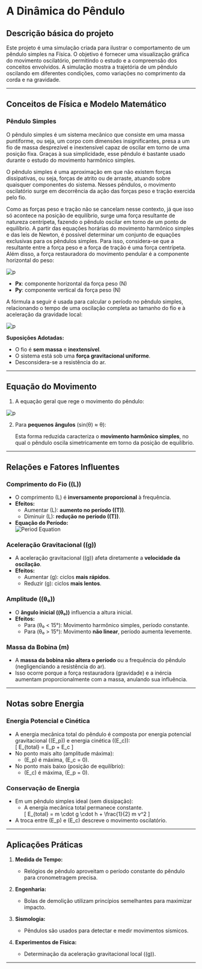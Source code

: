 # **A Dinâmica do Pêndulo**

## **Descrição básica do projeto**

Este projeto é uma simulação criada para ilustrar o comportamento de um pêndulo simples na Física. O objetivo é fornecer uma visualização gráfica do movimento oscilatório, permitindo o estudo e a compreensão dos conceitos envolvidos. A simulação mostra a trajetória de um pêndulo oscilando em diferentes condições, como variações no comprimento da corda e na gravidade.

---

## **Conceitos de Física e Modelo Matemático**

### **Pêndulo Simples**
O pêndulo simples é um sistema mecânico que consiste em uma massa puntiforme, ou seja, um corpo com dimensões insignificantes, presa a um fio de massa desprezível e inextensível capaz de oscilar em torno de uma posição fixa. Graças à sua simplicidade, esse pêndulo é bastante usado durante o estudo do movimento harmônico simples. 

O pêndulo simples é uma aproximação em que não existem forças dissipativas, ou seja, forças de atrito ou de arraste, atuando sobre quaisquer componentes do sistema. Nesses pêndulos, o movimento oscilatório surge em decorrência da ação das forças peso e tração exercida pelo fio.

Como as forças peso e tração não se cancelam nesse contexto, já que isso só acontece na posição de equilíbrio, surge uma força resultante de natureza centrípeta, fazendo o pêndulo oscilar em torno de um ponto de equilíbrio. A partir das equações horárias do movimento harmônico simples e das leis de Newton, é possível determinar um conjunto de equações exclusivas para os pêndulos simples. Para isso, considera-se que a resultante entre a força peso e a força de tração é uma força centrípeta. Além disso, a força restauradora do movimento pendular é a componente horizontal do peso:

![p](https://github.com/user-attachments/assets/64e54e0f-a57e-4ed2-b7f6-108e3bf362b9)

- **Px**: componente horizontal da força peso (N)  
- **Py**: componente vertical da força peso (N)  

A fórmula a seguir é usada para calcular o período no pêndulo simples, relacionando o tempo de uma oscilação completa ao tamanho do fio e à aceleração da gravidade local:

![p](https://github.com/user-attachments/assets/049ae54a-5ccb-426f-9723-2638cd0af775)

**Suposições Adotadas:**
- O fio é **sem massa** e **inextensível**.  
- O sistema está sob uma **força gravitacional uniforme**.  
- Desconsidera-se a resistência do ar.

---

## **Equação do Movimento**

1. A equação geral que rege o movimento do pêndulo:  

![p](https://github.com/user-attachments/assets/e0fe851a-274a-4b1c-84ac-072ec8f04195)

2. Para **pequenos ângulos** (sin(θ) ≈ θ):  

   Esta forma reduzida caracteriza o **movimento harmônico simples**, no qual o pêndulo oscila simetricamente em torno da posição de equilíbrio.

---

## **Relações e Fatores Influentes**

### **Comprimento do Fio (\(L\))**
- O comprimento \(L\) é **inversamente proporcional** à frequência.  
- **Efeitos:**  
  - Aumentar \(L\): **aumento no período (\(T\))**.  
  - Diminuir \(L\): **redução no período (\(T\))**.  
- **Equação do Período:**  
![Period Equation](./equation_3.png)

### **Aceleração Gravitacional (\(g\))**
- A aceleração gravitacional (\(g\)) afeta diretamente a **velocidade da oscilação**.  
- **Efeitos:**  
  - Aumentar \(g\): ciclos **mais rápidos**.  
  - Reduzir \(g\): ciclos **mais lentos**.

### **Amplitude (\(θ₀\))**
- O **ângulo inicial (\(θ₀\))** influencia a altura inicial.  
- **Efeitos:**  
  - Para \(θ₀ < 15°\): Movimento harmônico simples, período constante.  
  - Para \(θ₀ > 15°\): Movimento **não linear**, período aumenta levemente.

### **Massa da Bobina (m)**
- A **massa da bobina não altera o período** ou a frequência do pêndulo (negligenciando a resistência do ar).  
- Isso ocorre porque a força restauradora (gravidade) e a inércia aumentam proporcionalmente com a massa, anulando sua influência.

---

## **Notas sobre Energia**

### **Energia Potencial e Cinética**
- A energia mecânica total do pêndulo é composta por energia potencial gravitacional (\(E_p\)) e energia cinética (\(E_c\)):  
  \[
  E_{total} = E_p + E_c
  \]
- No ponto mais alto (amplitude máxima):  
  - \(E_p\) é máxima, \(E_c = 0\).  
- No ponto mais baixo (posição de equilíbrio):  
  - \(E_c\) é máxima, \(E_p = 0\).

### **Conservação de Energia**
- Em um pêndulo simples ideal (sem dissipação):  
  - A energia mecânica total permanece constante.  
  \[
  E_{total} = m \cdot g \cdot h + \frac{1}{2} m v^2
  \]
- A troca entre \(E_p\) e \(E_c\) descreve o movimento oscilatório.

---

## **Aplicações Práticas**

1. **Medida de Tempo:**  
   - Relógios de pêndulo aproveitam o período constante do pêndulo para cronometragem precisa.

2. **Engenharia:**  
   - Bolas de demolição utilizam princípios semelhantes para maximizar impacto.

3. **Sismologia:**  
   - Pêndulos são usados para detectar e medir movimentos sísmicos.

4. **Experimentos de Física:**  
   - Determinação da aceleração gravitacional local (\(g\)).

---
